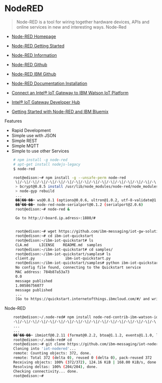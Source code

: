 # NodeRED

> Node-RED is a tool for wiring together hardware devices, APIs and online services in new and interesting ways. Node-Red

- [Node-RED Homepage](http://nodered.org/)
- [Node-RED Getting Started](http://nodered.org/docs/getting-started/)
- [Node-RED Information](https://www-304.ibm.com/connections/blogs/et/resource/node_red/Node-Red.pdf)
- [Node-RED Github](https://github.com/node-red/node-red)
- [Node-RED IBM Github](https://github.com/ibm-messaging/iot-nodered)

- [Node-RED Documentation Installation](http://nodered.org/docs/getting-started/installation.html)
- [Connect an Intel® IoT Gateway to IBM Watson IoT Platform](https://developer.ibm.com/recipes/tutorials/connect-an-intel-iot-gateway-to-iot-foundation/)
- [Intel® IoT Gateway Developer Hub](https://software.intel.com/en-us/tags/82166)
- [Getting Started with Node-RED and IBM Bluemix](https://github.com/intel-iot-devkit/Intel-IoT-Gateway/blob/master/Getting%20Started%20With%20Node-Red%20and%20Bluemix/README.MD)

Features

- Rapid Development
- Simple use with JSON
- Simple REST
- Simple MQTT
- Simple to use other Services

```sh
    # npm install -g node-red
    # apt-get install nodejs-legacy
    $ node-red
```

```sh
    root@edison:~# npm install -g --unsafe-perm node-red
     \|/-\|/-\|/-\|/-\|/-\|/-\|/-\|/-\|/-\|/-\|/-\|/-\|/-\|/-\|/-\|/-\|/-\|/-\|/-\|/-\|/-\|/-\|/-\|/-\|/-\|/-\|//
     > bcrypt@0.8.5 install /usr/lib/node_modules/node-red/node_modules/bcrypt
     > node-gyp rebuild
     ...
     ��├��─��─ ws@0.8.1 (options@0.0.6, ultron@1.0.2, utf-8-validate@1.2.1, bufferutil@1.2.1)
     ��└��─��─ node-red-node-serialport@0.1.2 (serialport@2.0.6)
     root@edison:~# node-red &
     
     Go to http://<board.ip.adress>:1880/#
     
```

```sh
     root@edison:~# wget https://github.com/ibm-messaging/iot-gw-solutions/releases/download/1.03/ibm-iot-quickstart.zip
     root@edison:~# cd ibm-iot-quickstart
     root@edison:~/ibm-iot-quickstart# ls
     CLA.md     LICENSE    README.md  samples
     root@edison:~/ibm-iot-quickstart# cd samples/
     root@edison:~/ibm-iot-quickstart/samples# ls
     client.py              ibm-iot-quickstart.py
     root@edison:~/ibm-iot-quickstart/samples# python ibm-iot-quickstart.py
     No config file found, connecting to the Quickstart service
     MAC address: 784b87a53a73
     0.0
     message published
     1.00586756077
     message published     
     ...
     [Go to https://quickstart.internetofthings.ibmcloud.com/#/ and write Device ID based on device MAC Address]
```

Node-RED

```sh
    root@edison:~/.node-red# npm install node-red-contrib-ibm-watson-iot
    -\|/-\|/-\|/-\|/-\|/-\|/-\|/-\|/-\|/-\|/-\|/-\|/-\|/-\|/-\|/-\|/-\|/-\|/-\|/-\|/-\|/-\|/-\|/-\-\|/-\|/-\|z
    ...
    ...
    ��└��─��─ ibmiotf@0.2.11 (format@0.2.2, btoa@1.1.2, events@1.1.0, loglevel@1.4.0, bluebird@2.10.2, axios@)
    root@edison:~/.node-red# cd
    root@edison:~# git clone https://github.com/ibm-messaging/iot-nodered.git
    Cloning into 'iot-nodered'...
    remote: Counting objects: 372, done.
    remote: Total 372 (delta 0), reused 0 (delta 0), pack-reused 372
    Receiving objects: 100% (372/372), 124.16 KiB | 168.00 KiB/s, done.
    Resolving deltas: 100% (204/204), done.
    Checking connectivity... done.
    root@edison:~# 
```